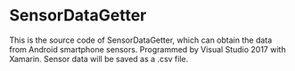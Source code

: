 # SensorDataGetter
This is the source code of SensorDataGetter, which can obtain the data from Android smartphone sensors.
Programmed by Visual Studio 2017 with Xamarin.
Sensor data will be saved as a .csv file.
